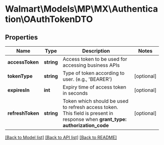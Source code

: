 # Walmart\Models\MP\MX\Authentication\OAuthTokenDTO

## Properties

Name | Type | Description | Notes
------------ | ------------- | ------------- | -------------
**accessToken** | **string** | Access token to be used for accessing business APIs |
**tokenType** | **string** | Type of token according to user. (e.g., 'BEARER') | [optional]
**expiresIn** | **int** | Expiry time of access token in seconds | [optional]
**refreshToken** | **string** | Token which should be used to refresh access token.<br /> This field is present in response when **grant_type: authorization_code** | [optional]


[[Back to Model list]](./) [[Back to API list]](../../../../../README.md#supported-apis) [[Back to README]](../../../../../README.md)
